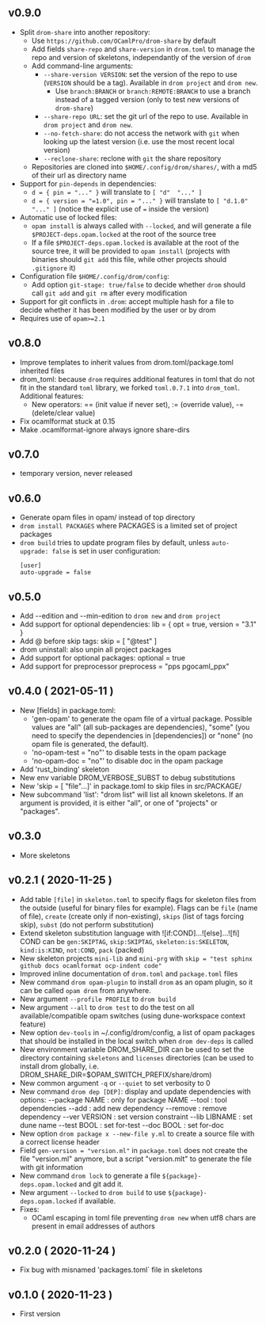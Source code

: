 
## v0.9.0
* Split `drom-share` into another repository:
  * Use `https://github.com/OCamlPro/drom-share` by default
  * Add fields `share-repo` and `share-version` in `drom.toml` to manage the
    repo and version of skeletons, independantly of the version of `drom`
  * Add command-line arguments:
    * `--share-version VERSION`: set the version of the repo to use (`VERSION`
       should be a tag). Available in `drom project` and `drom new`.
       * Use `branch:BRANCH` or `branch:REMOTE:BRANCH` to use a branch
         instead of a tagged version (only to test new versions of `drom-share`)
    * `--share-repo URL`: set the git url of the repo to use.
       Available in `drom project` and `drom new`.
    * `--no-fetch-share`: do not access the network with `git` when looking
       up the latest version (i.e. use the most recent local version)
    * `--reclone-share`: reclone with `git` the share repository
  * Repositories are cloned into `$HOME/.config/drom/shares/`, with a md5
      of their url as directory name
* Support for `pin-depends` in dependencies:
  * `d = { pin = "..." }` will translate to `[ "d"  "..." ]`
  * `d = { version = "=1.0", pin = "..." }` will translate to
     `[ "d.1.0"  "..." ]` (notice the explicit use of `=` inside the version)
* Automatic use of locked files:
  * `opam install` is always called with `--locked`, and will generate a file
    `$PROJECT-deps.opam.locked` at the root of the source tree
  * If a file `$PROJECT-deps.opam.locked` is available at the root of the source
    tree, it will be provided to `opam install` (projects with binaries should
    `git add` this file, while other projects should `.gitignore` it)
* Configuration file `$HOME/.config/drom/config`:
  * Add option `git-stage: true/false` to decide whether `drom` should
    call `git add` and `git rm` after every modification
* Support for git conflicts in `.drom`: accept multiple hash for a file
  to decide whether it has been modified by the user or by drom
* Requires use of `opam>=2.1`

## v0.8.0
* Improve templates to inherit values from drom.toml/package.toml inherited
   files
* drom_toml: because `drom` requires additional features in toml that do not
   fit in the standard `toml` library, we forked `toml.0.7.1` into `drom_toml`.
   Additional features:
   * New operators: == (init value if never set), := (override value),
       -= (delete/clear value)
* Fix ocamlformat stuck at 0.15
* Make .ocamlformat-ignore always ignore share-dirs

## v0.7.0
* temporary version, never released

## v0.6.0
* Generate opam files in opam/ instead of top directory
* `drom install PACKAGES` where PACKAGES is a limited set of project packages
* `drom build` tries to update program files by default, unless
   `auto-upgrade: false` is set in user configuration:
   ```
   [user]
   auto-upgrade = false
   ```

## v0.5.0
* Add --edition and --min-edition to `drom new` and `drom project`
* Add support for optional dependencies:
  lib = { opt = true, version = "3.1" }
* Add @ before skip tags: skip = [ "@test" ]
* drom uninstall: also unpin all project packages
* Add support for optional packages:
  optional = true
* Add support for preprocessor
  preprocess = "pps pgocaml_ppx"

## v0.4.0 ( 2021-05-11 )
* New [fields] in package.toml:
  * 'gen-opam' to generate the opam file of a virtual package. Possible values
    are "all" (all sub-packages are dependencies), "some" (you need to specify
    the dependencies in [dependencies]) or "none" (no opam file is generated,
    the default).
  * 'no-opam-test = "no"' to disable tests in the opam package
  * 'no-opam-doc = "no"' to disable doc in the opam package
* Add 'rust_binding' skeleton
* New env variable DROM_VERBOSE_SUBST to debug substitutions
* New 'skip = [ "file"...]' in package.toml to skip files in src/PACKAGE/
* New subcommand 'list': "drom list" will list all known skeletons. If
  an argument is provided, it is either "all", or one of "projects" or
  "packages".

## v0.3.0
* More skeletons

## v0.2.1 ( 2020-11-25 )

* Add table `[file]` in `skeleton.toml` to specify flags for skeleton files
    from the outside (useful for binary files for example). Flags can be
    `file` (name of file), `create` (create only if non-existing), `skips`
    (list of tags forcing skip), `subst` (do not perform substitution)
* Extend skeleton substitution language with ![if:COND]...![else]...![fi]
    COND can be `gen:SKIPTAG`, `skip:SKIPTAG`, `skeleton:is:SKELETON`,
    `kind:is:KIND`, `not:COND`, `pack` (packed)
* New skeleton projects `mini-lib` and `mini-prg` with
   `skip = "test sphinx github docs ocamlformat ocp-indent code"`
* Improved inline documentation of `drom.toml` and `package.toml` files
* New command `drom opam-plugin` to install `drom` as an opam plugin, so it
  can be called `opam drom` from anywhere.
* New argument `--profile PROFILE` to `drom build`
* New argument `--all` to `drom test` to do the test on all available/compatible
   opam switches (using dune-workspace context feature)
* New option `dev-tools` in ~/.config/drom/config, a list of opam packages
   that should be installed in the local switch when `drom dev-deps` is called
* New environment variable DROM_SHARE_DIR can be used to set the directory
   containing `skeletons` and `licenses` directories (can be used to install
   drom globally, i.e. DROM_SHARE_DIR=$OPAM_SWITCH_PREFIX/share/drom)
* New common argument `-q` or `--quiet` to set verbosity to 0
* New command `drom dep [DEP]`: display and update dependencies with options:
  --package NAME : only for package NAME
  --tool : tool dependencies
  --add : add new dependency
  --remove : remove dependency
  --ver VERSION : set version constraint
  --lib LIBNAME : set dune name
  --test BOOL : set for-test
  --doc BOOL : set for-doc
* New option `drom package x --new-file y.ml` to create a source file with
  a correct license header
* Field `gen-version = "version.ml"` in `package.toml` does not create the
   file "version.ml" anymore, but a script "version.mlt" to generate the
   file with git information
* New command `drom lock` to generate a file `${package}-deps.opam.locked`
  and git add it.
* New argument `--locked` to `drom build` to use `${package}-deps.opam.locked`
  if available.
* Fixes:
  * OCaml escaping in toml file preventing `drom new` when utf8 chars are
    present in email addresses of authors

## v0.2.0 ( 2020-11-24 )

* Fix bug with misnamed 'packages.toml` file in skeletons

## v0.1.0 ( 2020-11-23 )

* First version

